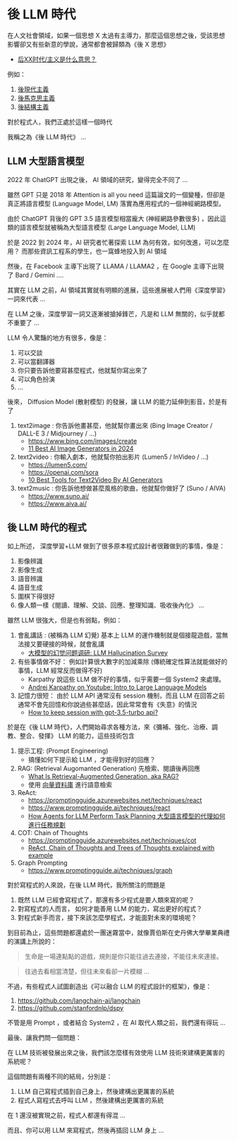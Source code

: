 # 後 LLM 時代

在人文社會領域，如果一個思想 X 太過有主導力，那麼這個思想之後，受該思想影響卻又有些新意的學說，通常都會被歸類為《後 X 思想》

* [后XX时代/主义是什么意思？](https://www.zhihu.com/question/308916137)

例如：

1. [後現代主義](https://zh.wikipedia.org/zh-tw/%E5%90%8E%E7%8E%B0%E4%BB%A3%E4%B8%BB%E4%B9%89)
2. [後馬克思主義](https://wiki.mbalib.com/zh-tw/%E5%90%8E%E9%A9%AC%E5%85%8B%E6%80%9D%E4%B8%BB%E4%B9%89)
3. [後結構主義](https://zh.wikipedia.org/zh-tw/%E5%BE%8C%E7%B5%90%E6%A7%8B%E4%B8%BB%E7%BE%A9)

對於程式人，我們正處於這樣一個時代

我稱之為《後 LLM 時代》 ...

## LLM 大型語言模型

2022 年 ChatGPT 出現之後， AI 領域的研究，變得完全不同了 ...

雖然 GPT 只是 2018 年 Attention is all you need 這篇論文的一個變種，但卻是真正將語言模型 (Language Model, LM) 落實為應用程式的一個神經網路模型。

由於 ChatGPT 背後的 GPT 3.5 語言模型相當龐大 (神經網路參數很多) ，因此這類的語言模型就被稱為大型語言模型 (Large Language Model, LLM)

於是 2022 到 2024 年，AI 研究者忙著探索 LLM 為何有效，如何改進，可以怎麼用？ 而那些資訊工程系的學生，也一窩蜂地投入到 AI 領域 

然後，在 Facebook 主導下出現了 LLAMA / LLAMA2 ，在 Google 主導下出現了 Bard / Gemini  ....

其實在 LLM 之前，AI 領域其實就有明顯的進展，這些進展被人們用《深度學習》一詞來代表 ...

在 LLM 之後，深度學習一詞又逐漸被搶掉鋒芒，凡是和 LLM 無關的，似乎就都不重要了 ...

LLM 令人驚豔的地方有很多，像是：

1. 可以交談
2. 可以當翻譯器
3. 你只要告訴他要寫甚麼程式，他就幫你寫出來了
4. 可以角色扮演
5. ...

後來， Diffusion Model (散射模型) 的發展，讓 LLM 的能力延伸到影音，於是有了

1. text2image : 你告訴他畫甚麼，他就幫你畫出來 (Bing Image Creator / DALL-E 3 / Midjourney / ...)
    * https://www.bing.com/images/create
    * [11 Best AI Image Generators in 2024](https://visme.co/blog/best-ai-image-generator/)
2. text2video : 你輸入劇本，他就幫你拍出影片 (Lumen5 / InVideo / ...)
    * https://lumen5.com/
    * https://openai.com/sora
    * [10 Best Tools for Text2Video By AI Generators](https://falahgs.medium.com/10-best-tools-for-text2video-by-ai-generators-47608e223948)
3. text2music : 你告訴他想做甚麼風格的歌曲，他就幫你做好了 (Suno / AIVA)
    * https://www.suno.ai/
    * https://www.aiva.ai/

## 後 LLM 時代的程式

如上所述， 深度學習+LLM 做到了很多原本程式設計者很難做到的事情，像是：

1. 影像辨識
2. 影像生成
3. 語音辨識
4. 語音生成
5. 圍棋下得很好
6. 像人類一樣《閱讀、理解、交談、回應、整理知識、吸收後內化》 ...

雖然 LLM 很強大，但是也有弱點，例如：

1. 會亂講話 :  (被稱為 LLM 幻覺) 基本上 LLM 的運作機制就是個接龍遊戲，當無法接又要硬接的時候，就會亂講
    * [大模型的幻觉问题调研: LLM Hallucination Survey](https://zhuanlan.zhihu.com/p/642648601)
2. 有些事情做不好： 例如計算很大數字的加減乘除 (傳統確定性算法就能做好的事情，LLM 經常反而做得不好)
    * Karpathy 說這些 LLM 做不好的事情，似乎需要一個 System2 來處理。
    * [Andrej Karpathy on Youtube: Intro to Large Language Models](https://www.youtube.com/watch?v=zjkBMFhNj_g)
3. 記憶力很短： 由於 LLM API 通常沒有 session 機制，而且 LLM 在回答之前通常不會先回憶和你說過些甚麼話，因此常常會有《失意》的情況
    * [How to keep session with gpt-3.5-turbo api?](https://community.openai.com/t/how-to-keep-session-with-gpt-3-5-turbo-api/81029/7)

於是在《後 LLM 時代》，人們開始尋求各種方法，來《彌補、強化、治療、調教、整合、發揮》 LLM 的能力，這些技術包含


1. 提示工程: (Prompt Engineering)
    * 搞懂如何下提示給 LLM ，才能得到好的回應？
2. RAG: (Retrieval Augomanted Generation) 先檢索、閱讀後再回應
    * [What Is Retrieval-Augmented Generation, aka RAG?](https://blogs.nvidia.com/blog/what-is-retrieval-augmented-generation/)
    * 使用 [向量資料庫](https://aws.amazon.com/tw/what-is/vector-databases/) 進行語意檢索
3. ReAct: 
    * https://promptingguide.azurewebsites.net/techniques/react
    * https://www.promptingguide.ai/techniques/react
    * [How Agents for LLM Perform Task Planning 大型語言模型的代理如何進行任務規劃](https://hackmd.io/@YungHuiHsu/rkK52BkQp?utm_source=preview-mode&utm_medium=rec)
4. COT: Chain of Thoughts
    * https://promptingguide.azurewebsites.net/techniques/cot
    * [ReAct, Chain of Thoughts and Trees of Thoughts explained with example](https://medium.com/data-science-in-your-pocket/react-chain-of-thoughts-and-trees-of-thoughts-explained-with-example-b9ac88621f2c)
5. Graph Prompting
    * https://www.promptingguide.ai/techniques/graph

對於寫程式的人來說，在後 LLM 時代，我所關注的問題是

1. 既然 LLM 已經會寫程式了，那還有多少程式是要人類來寫的呢？
2. 對寫程式的人而言， 如何才能善用 LLM 的能力，寫出更好的程式？
3. 對程式新手而言，接下來該怎麼學程式，才能面對未來的環境呢？

到目前為止，這些問題都還處於一團迷霧當中，就像賈伯斯在史丹佛大學畢業典禮的演講上所說的：

> 生命是一場連點點的遊戲，規則是你只能往過去連接，不能往未來連接。

> 往過去看相當清楚，但往未來看卻一片模糊 ...

不過，有些程式人試圖創造出《可以融合 LLM 的程式設計的框架》，像是：

1. https://github.com/langchain-ai/langchain
2. https://github.com/stanfordnlp/dspy

不管是用 Prompt ，或者結合 System2 ，在 AI 取代人類之前，我們還有得玩 ...

最後、讓我們問一個問題：

在 LLM 技術被發展出來之後，我們該怎麼樣有效使用 LLM 技術來建構更厲害的系統呢？

這個問題有兩種不同的結局，分別是：

1. LLM 自己寫程式插到自己身上，然後建構出更厲害的系統
2. 程式人寫程式去呼叫 LLM ，然後建構出更厲害的系統

在 1 還沒被實現之前，程式人都還有得混 ...

而且、你可以用 LLM 來寫程式，然後再插回 LLM 身上 ...



